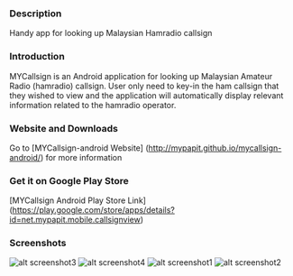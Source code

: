 ### Description
Handy app for looking up Malaysian Hamradio callsign

### Introduction
MYCallsign is an Android application for looking up Malaysian Amateur Radio (hamradio) callsign. User only need to key-in the ham callsign that they wished to view and the application will automatically display relevant information related to the hamradio operator.

### Website and Downloads
Go to [MYCallsign-android Website] (http://mypapit.github.io/mycallsign-android/) for more information

### Get it on Google Play Store
[MYCallsign Android Play Store Link] (https://play.google.com/store/apps/details?id=net.mypapit.mobile.callsignview)

### Screenshots
![alt screenshot3](https://s31.postimg.org/cx6s6pbaf/Screenshot_20160625_125929.png)
![alt screenshot4](https://s31.postimg.org/5rf14927b/Screenshot_20160625_125951.png)
![alt screenshot1](https://s31.postimg.org/cfbmqulpj/Screenshot_20160625_130006.png)
![alt screenshot2](https://s31.postimg.org/seuaaehrb/Screenshot_20160625_125959.png)

